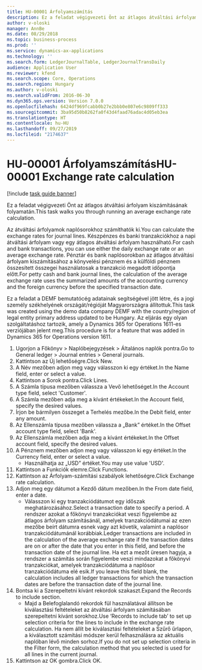 ```yaml
---
title: HU-00001 Árfolyamszámítás
description: Ez a feladat végigvezeti Önt az átlagos átváltási árfolyam kiszámításának folyamatán.
author: v-oloski
manager: AnnBe
ms.date: 08/29/2018
ms.topic: business-process
ms.prod: ''
ms.service: dynamics-ax-applications
ms.technology: ''
ms.search.form: LedgerJournalTable, LedgerJournalTransDaily
audience: Application User
ms.reviewer: kfend
ms.search.scope: Core, Operations
ms.search.region: Hungary
ms.author: v-oloski
ms.search.validFrom: 2016-06-30
ms.dyn365.ops.version: Version 7.0.0
ms.openlocfilehash: 6424df969fcabb0b27e2bbb0e807e6c9809ff333
ms.sourcegitcommit: 3ba95d50b8262fa0f43d4faad76adac4d05eb3ea
ms.translationtype: HT
ms.contentlocale: hu-HU
ms.lasthandoff: 09/27/2019
ms.locfileid: "2174637"
---
```

# <a name="hu-00001-exchange-rate-calculation"></a><span data-ttu-id="8536f-103">HU-00001 Árfolyamszámítás</span><span class="sxs-lookup"><span data-stu-id="8536f-103">HU-00001 Exchange rate calculation</span></span>

[!include [task guide banner](../../includes/task-guide-banner.md)]

<span data-ttu-id="8536f-104">Ez a feladat végigvezeti Önt az átlagos átváltási árfolyam kiszámításának folyamatán.</span><span class="sxs-lookup"><span data-stu-id="8536f-104">This task walks you through running an average exchange rate calculation.</span></span> 

<span data-ttu-id="8536f-105">Az átváltási árfolyamok naplósorokhoz számíthatók ki.</span><span class="sxs-lookup"><span data-stu-id="8536f-105">You can calculate the exchange rates for journal lines.</span></span> <span data-ttu-id="8536f-106">Készpénzes és banki tranzakciókhoz a napi átváltási árfolyam vagy egy átlagos átváltási árfolyam használható.</span><span class="sxs-lookup"><span data-stu-id="8536f-106">For cash and bank transactions, you can use either the daily exchange rate or an average exchange rate.</span></span> <span data-ttu-id="8536f-107">Pénztár és bank naplósorokban az átlagos átváltási árfolyam kiszámításához a könyvelési pénznem és a külföldi pénznem összesített összegei használatosak a tranzakció megadott időpontja előtt.</span><span class="sxs-lookup"><span data-stu-id="8536f-107">For petty cash and bank journal lines, the calculation of the average exchange rate uses the summarized amounts of the accounting currency and the foreign currency before the specified transaction date.</span></span>

<span data-ttu-id="8536f-108">Ez a feladat a DEMF bemutatócég adatainak segítségével jött létre, és a jogi személy székhelyének országát/régióját Magyarországra állítottuk.</span><span class="sxs-lookup"><span data-stu-id="8536f-108">This task was created using the demo data company DEMF with the country/region of legal entity primary address updated to be Hungary.</span></span> <span data-ttu-id="8536f-109">Az eljárás egy olyan szolgáltatáshoz tartozik, amely a Dynamics 365 for Operations 1611-es verziójában jelent meg.</span><span class="sxs-lookup"><span data-stu-id="8536f-109">This procedure is for a feature that was added in Dynamics 365 for Operations version 1611.</span></span>

1. <span data-ttu-id="8536f-110">Ugorjon a Főkönyv > Naplóbejegyzések > Általános naplók pontra.</span><span class="sxs-lookup"><span data-stu-id="8536f-110">Go to General ledger > Journal entries > General journals.</span></span>
2. <span data-ttu-id="8536f-111">Kattintson az Új lehetőségre.</span><span class="sxs-lookup"><span data-stu-id="8536f-111">Click New.</span></span>
3. <span data-ttu-id="8536f-112">A Név mezőben adjon meg vagy válasszon ki egy értéket.</span><span class="sxs-lookup"><span data-stu-id="8536f-112">In the Name field, enter or select a value.</span></span>
4. <span data-ttu-id="8536f-113">Kattintson a Sorok pontra.</span><span class="sxs-lookup"><span data-stu-id="8536f-113">Click Lines.</span></span>
5. <span data-ttu-id="8536f-114">A Számla típusa mezőben válassza a Vevő lehetőséget.</span><span class="sxs-lookup"><span data-stu-id="8536f-114">In the Account type field, select 'Customer'.</span></span>
6. <span data-ttu-id="8536f-115">A Számla mezőben adja meg a kívánt értékeket.</span><span class="sxs-lookup"><span data-stu-id="8536f-115">In the Account field, specify the desired values.</span></span>
7. <span data-ttu-id="8536f-116">Írjon be bármilyen összeget a Terhelés mezőbe.</span><span class="sxs-lookup"><span data-stu-id="8536f-116">In the Debit field, enter any amount.</span></span>
8. <span data-ttu-id="8536f-117">Az Ellenszámla típusa mezőben válassza a „Bank” értéket.</span><span class="sxs-lookup"><span data-stu-id="8536f-117">In the Offset account type field, select 'Bank'.</span></span>
9. <span data-ttu-id="8536f-118">Az Ellenszámla mezőben adja meg a kívánt értékeket.</span><span class="sxs-lookup"><span data-stu-id="8536f-118">In the Offset account field, specify the desired values.</span></span>
10. <span data-ttu-id="8536f-119">A Pénznem mezőben adjon meg vagy válasszon ki egy értéket.</span><span class="sxs-lookup"><span data-stu-id="8536f-119">In the Currency field, enter or select a value.</span></span>
    * <span data-ttu-id="8536f-120">Használhatja az „USD” értéket.</span><span class="sxs-lookup"><span data-stu-id="8536f-120">You may use value 'USD'.</span></span>  
11. <span data-ttu-id="8536f-121">Kattintson a Funkciók elemre.</span><span class="sxs-lookup"><span data-stu-id="8536f-121">Click Functions.</span></span>
12. <span data-ttu-id="8536f-122">Kattintson az Árfolyam-számítási szabályok lehetőségre.</span><span class="sxs-lookup"><span data-stu-id="8536f-122">Click Exchange rate calculation.</span></span>
13. <span data-ttu-id="8536f-123">Adjon meg egy dátumot a Kezdő dátum mezőben.</span><span class="sxs-lookup"><span data-stu-id="8536f-123">In the From date field, enter a date.</span></span>
    * <span data-ttu-id="8536f-124">Válasszon ki egy tranzakciódátumot egy időszak meghatározásához.</span><span class="sxs-lookup"><span data-stu-id="8536f-124">Select a transaction date to specify a period.</span></span> <span data-ttu-id="8536f-125">A rendszer azokat a főkönyvi tranzakciókat veszi figyelembe az átlagos árfolyam számításánál, amelyek tranzakciódátumai az ezen mezőbe beírt dátumra esnek vagy azt követik, valamint a naplósor tranzakciódátumánál korábbiak.</span><span class="sxs-lookup"><span data-stu-id="8536f-125">Ledger transactions are included in the calculation of the average exchange rate if the transaction dates are on or after the date that you enter in this field, and before the transaction date of the journal line.</span></span> <span data-ttu-id="8536f-126">Ha ezt a mezőt üresen hagyja, a rendszer a számítás során figyelembe veszi mindazokat a főkönyvi tranzakciókat, amelyek tranzakciódátuma a naplósor tranzakciódátuma elé esik.</span><span class="sxs-lookup"><span data-stu-id="8536f-126">If you leave this field blank, the calculation includes all ledger transactions for which the transaction dates are before the transaction date of the journal line.</span></span>  
14. <span data-ttu-id="8536f-127">Bontsa ki a Szerepeltetni kívánt rekordok szakaszt.</span><span class="sxs-lookup"><span data-stu-id="8536f-127">Expand the Records to include section.</span></span>
    * <span data-ttu-id="8536f-128">Majd a Belefoglalandó rekordok fül használatával állítson be kiválasztási feltételeket az átváltási árfolyam számításában szerepeltetni kívánt sorokhoz.</span><span class="sxs-lookup"><span data-stu-id="8536f-128">Use ‘Records to include tab’ to set up selection criteria for the lines to include in the exchange rate calculation.</span></span> <span data-ttu-id="8536f-129">Ha nem állít be kiválasztási feltételeket a Szűrő űrlapon, a kiválasztott számítási módszer kerül felhasználásra az aktuális naplóban lévő minden sorhoz.</span><span class="sxs-lookup"><span data-stu-id="8536f-129">If you do not set up selection criteria in the Filter form, the calculation method that you selected is used for all lines in the current journal.</span></span>  
15. <span data-ttu-id="8536f-130">Kattintson az OK gombra.</span><span class="sxs-lookup"><span data-stu-id="8536f-130">Click OK.</span></span>

